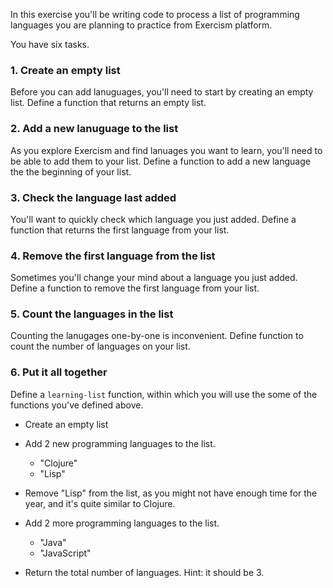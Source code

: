 In this exercise you'll be writing code to process a list of programming languages you are planning to practice from Exercism platform.

You have six tasks.

### 1. Create an empty list

Before you can add lanuguages, you'll need to start by creating an empty list. Define a function that returns an empty list.

### 2. Add a new lanuguage to the list

As you explore Exercism and find lanuages you want to learn, you'll need to be able to add them to your list. Define a function to add a new language the the beginning of your list.

### 3. Check the language last added

You'll want to quickly check which language you just added. Define a function that returns the first language from your list.

### 4. Remove the first language from the list

Sometimes you'll change your mind about a language you just added. Define a function to remove the first language from your list.

### 5. Count the languages in the list

Counting the lanugages one-by-one is inconvenient. Define function to count the number of languages on your list.

### 6. Put it all together

Define a `learning-list` function, within which you will use the some of the functions you've defined above.

- Create an empty list
- Add 2 new programming languages to the list.

  - "Clojure"
  - "Lisp"

- Remove "Lisp" from the list, as you might not have enough time for the year, and it's quite similar to Clojure.
- Add 2 more programming languages to the list.

  - "Java"
  - "JavaScript"

- Return the total number of languages. Hint: it should be 3.
